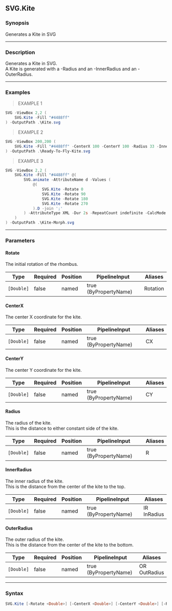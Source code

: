 SVG.Kite
--------

### Synopsis
Generates a Kite in SVG

---

### Description

Generates a Kite in SVG.    
A Kite is generated with a -Radius and an -InnerRadius and an -OuterRadius.

---

### Examples
> EXAMPLE 1

```PowerShell
SVG -ViewBox 2,2 (    
    SVG.Kite -Fill "#4488ff"    
) -OutputPath .\Kite.svg
```
> EXAMPLE 2

```PowerShell
SVG -ViewBox 200,200 (    
    SVG.Kite -Fill "#4488ff" -CenterX 100 -CenterY 100 -Radius 33 -InnerRadius 25 -OuterRadius 66     
) -OutputPath .\Ready-To-Fly-Kite.svg
```
> EXAMPLE 3

```PowerShell
SVG -ViewBox 2,2 (    
    SVG.Kite -Fill "#4488ff" @(    
        SVG.animate -AttributeName d -Values (    
            @(    
                SVG.Kite -Rotate 0    
                SVG.Kite -Rotate 90    
                SVG.Kite -Rotate 180    
                SVG.Kite -Rotate 270    
            ).D -join ';'    
        ) -AttributeType XML -Dur 2s -RepeatCount indefinite -CalcMode linear    
    )     
) -OutputPath .\Kite-Morph.svg
```

---

### Parameters
#### **Rotate**
The initial rotation of the rhombus.

|Type      |Required|Position|PipelineInput        |Aliases |
|----------|--------|--------|---------------------|--------|
|`[Double]`|false   |named   |true (ByPropertyName)|Rotation|

#### **CenterX**
The center X coordinate for the kite.

|Type      |Required|Position|PipelineInput        |Aliases|
|----------|--------|--------|---------------------|-------|
|`[Double]`|false   |named   |true (ByPropertyName)|CX     |

#### **CenterY**
The center Y coordinate for the kite.

|Type      |Required|Position|PipelineInput        |Aliases|
|----------|--------|--------|---------------------|-------|
|`[Double]`|false   |named   |true (ByPropertyName)|CY     |

#### **Radius**
The radius of the kite.    
This is the distance to either constant side of the kite.

|Type      |Required|Position|PipelineInput        |Aliases|
|----------|--------|--------|---------------------|-------|
|`[Double]`|false   |named   |true (ByPropertyName)|R      |

#### **InnerRadius**
The inner radius of the kite.    
This is the distance from the center of the kite to the top.

|Type      |Required|Position|PipelineInput        |Aliases        |
|----------|--------|--------|---------------------|---------------|
|`[Double]`|false   |named   |true (ByPropertyName)|IR<br/>InRadius|

#### **OuterRadius**
The outer radius of the kite.    
This is the distance from the center of the kite to the bottom.

|Type      |Required|Position|PipelineInput        |Aliases         |
|----------|--------|--------|---------------------|----------------|
|`[Double]`|false   |named   |true (ByPropertyName)|OR<br/>OutRadius|

---

### Syntax
```PowerShell
SVG.Kite [-Rotate <Double>] [-CenterX <Double>] [-CenterY <Double>] [-Radius <Double>] [-InnerRadius <Double>] [-OuterRadius <Double>] [<CommonParameters>]
```
